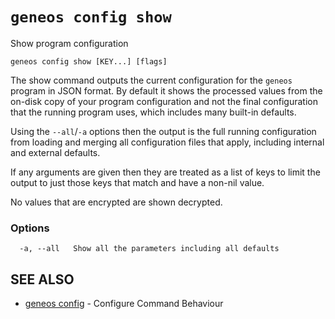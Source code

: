 # `geneos config show`

Show program configuration

```text
geneos config show [KEY...] [flags]
```

The show command outputs the current configuration for the `geneos`
program in JSON format. By default it shows the processed values from the on-disk
copy of your program configuration and not the final configuration that
the running program uses, which includes many built-in defaults.

Using the `--all`/`-a` options then the output is the full running
configuration from loading and merging all configuration files that
apply, including internal and external defaults.

If any arguments are given then they are treated as a list of keys to
limit the output to just those keys that match and have a non-nil value.

No values that are encrypted are shown decrypted.

### Options

```text
  -a, --all   Show all the parameters including all defaults
```

## SEE ALSO

* [geneos config](geneos_config.md)	 - Configure Command Behaviour
